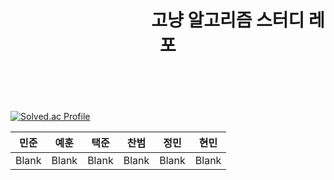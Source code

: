 <header align="center" style="text-align: center">
  
  # 　　　　　　　　고냥 알고리즘 스터디 레포
</header><br>

[![Solved.ac Profile](http://mazassumnida.wtf/api/v2/generate_badge?boj=qetqet910)](https://solved.ac/qetqet910/)

| 민준 | 예훈 | 택준 | 찬범 | 정민 | 현민 |
| :--: | :--: | :--: | :--: | :--: | :--: |
| Blank  |  Blank  |  Blank |  Blank |  Blank |  Blank |
